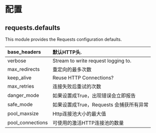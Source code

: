 # 配置

## requests.defaults

This module provides the Requests configuration defaults.

| base\_headers | 默认HTTP头. |
| :--- | :--- |
| verbose | Stream to write request logging to. |
| max\_redirects | 重定向的最多次数 |
| keep\_alive | Reuse HTTP Connections? |
| max\_retries | 连接失败后重试的次数 |
| danger\_mode | 如果设置成True，出现错误会立即报告 |
| safe\_mode | 如果设置成True，Requests 会捕获所有异常 |
| pool\_maxsize | Http连接池大小的最大值 |
| pool\_connections | 可使用的激活HTTP连接池的数量 |


